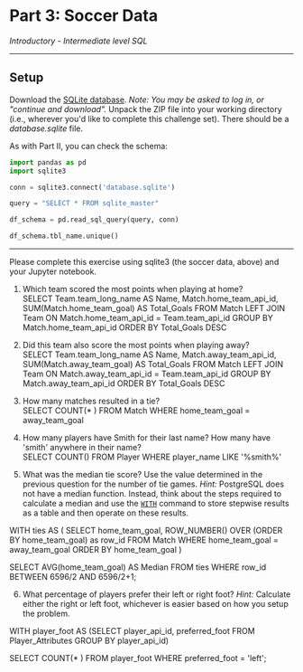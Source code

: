 # Part 3: Soccer Data

*Introductory - Intermediate level SQL*

---

## Setup

Download the [SQLite database](https://www.kaggle.com/hugomathien/soccer/download). *Note: You may be asked to log in, or "continue and download".* Unpack the ZIP file into your working directory (i.e., wherever you'd like to complete this challenge set). There should be a *database.sqlite* file.

As with Part II, you can check the schema:

```python
import pandas as pd
import sqlite3

conn = sqlite3.connect('database.sqlite')

query = "SELECT * FROM sqlite_master"

df_schema = pd.read_sql_query(query, conn)

df_schema.tbl_name.unique()
```

---

Please complete this exercise using sqlite3 (the soccer data, above) and your Jupyter notebook.

1. Which team scored the most points when playing at home?    
SELECT Team.team_long_name AS Name,
Match.home_team_api_id,
SUM(Match.home_team_goal) AS Total_Goals
FROM Match
LEFT JOIN Team
ON Match.home_team_api_id = Team.team_api_id
GROUP BY Match.home_team_api_id
ORDER BY Total_Goals DESC

2. Did this team also score the most points when playing away?    
SELECT Team.team_long_name AS Name,
Match.away_team_api_id,
SUM(Match.away_team_goal) AS Total_Goals
FROM Match
LEFT JOIN Team
ON Match.away_team_api_id = Team.team_api_id
GROUP BY Match.away_team_api_id
ORDER BY Total_Goals DESC

3. How many matches resulted in a tie?    
SELECT COUNT(* )
FROM Match
WHERE home_team_goal = away_team_goal

4. How many players have Smith for their last name? How many have 'smith' anywhere in their name?  
SELECT COUNT()
FROM Player
WHERE player_name LIKE '%smith%'

5. What was the median tie score? Use the value determined in the previous question for the number of tie games. *Hint:* PostgreSQL does not have a median function. Instead, think about the steps required to calculate a median and use the [`WITH`](https://www.postgresql.org/docs/8.4/static/queries-with.html) command to store stepwise results as a table and then operate on these results.   

WITH ties AS (
SELECT home_team_goal,
ROW_NUMBER() OVER (ORDER BY home_team_goal) as row_id
FROM Match
WHERE home_team_goal = away_team_goal
ORDER BY home_team_goal
)

SELECT AVG(home_team_goal) AS Median
FROM ties
WHERE row_id BETWEEN 6596/2 AND 6596/2+1;

6. What percentage of players prefer their left or right foot? *Hint:* Calculate either the right or left foot, whichever is easier based on how you setup the problem. 

WITH player_foot AS (SELECT player_api_id, preferred_foot
FROM Player_Attributes
GROUP BY player_api_id)

SELECT COUNT(* )
FROM player_foot
WHERE preferred_foot = 'left';
